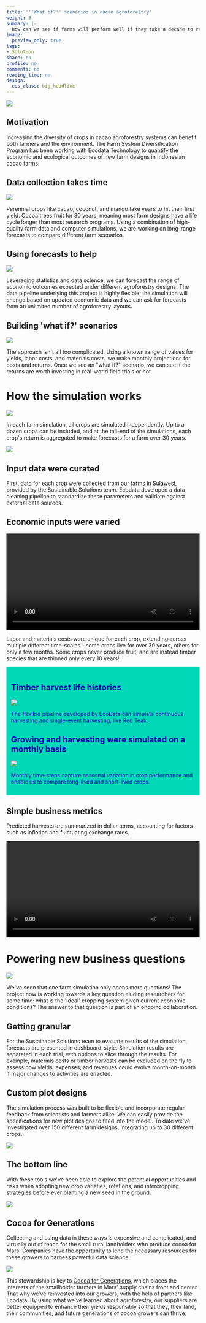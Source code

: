 ```yaml
---
title: '''What if?'' scenarios in cacao agroforestry'
weight: 3
summary: |-
  How can we see if farms will perform well if they take a decade to reach maturity? Using a combination of farm data and computer simulations, we can see how things will play out before planting a single seed.
image:
  preview_only: true
tags:
- Solution
share: no
profile: no
comments: no
reading_time: no
design:
  css_class: big_headline
---
```


<style>
p.caption {
  font-size: 0.8em;
  padding: 0px 0px 40px 0px;
}
qt {
  color: #525252;
}
</style>

<img src="landscape.jpg" style="border-radius: 5%;" />

## Motivation

Increasing the diversity of crops in cacao agroforestry systems can benefit both farmers and the environment. The Farm System Diversification Program has been working with Ecodata Technology to quantify the economic and ecological outcomes of new farm designs in Indonesian cacao farms.

## Data collection takes time

<img src="collection.jpg" style="border-radius: 5%;" />

Perennial crops like cacao, coconut, and mango take years to hit their first yield. Cocoa trees fruit for 30 years, meaning most farm designs have a life cycle longer than most research programs. Using a combination of high-quality farm data and computer simulations, we are working on long-range forecasts to compare different farm scenarios.

## Using forecasts to help

<!-- The webm version loses the pause at the end, so I've retained gifs for the timelapse animations. Just uncomment to revert to the webms. -->

<!-- <video autoplay loop style="width:100%" controls src="cocoa_sim.webm"></video> -->

<img src="cocoa_mars.gif" />

Leveraging statistics and data science, we can forecast the range of economic outcomes expected under different agroforestry designs. The data pipeline underlying this project is highly flexible: the simulation will change based on updated economic data and we can ask for forecasts from an unlimited number of agroforestry layouts.

## Building 'what if?' scenarios

<img src="nursury.jpg" style="border-radius: 5%;" />

The approach isn't all too complicated. Using a known range of values for yields, labor costs, and materials costs, we make monthly projections for costs and returns. Once we see an "what if?" scenario, we can see if the returns are worth investing in real-world field trials or not.

# How the simulation works

<!-- The webm version loses the pause at the end, so I've retained gifs for the two timelapse animations. Just uncomment to revert to the webms. -->

<!-- <video autoplay loop style="width:100%" controls src="facet_time.webm"></video> -->

<img src="facet_mars.gif" />

In each farm simulation, all crops are simulated independently. Up to a dozen crops can be included, and at the tail-end of the simulations, each crop's return is aggregated to make forecasts for a farm over 30 years.

<img src="agg_mars.gif" />

## Input data were curated

First, data for each crop were collected from our farms in Sulawesi, provided by the Sustainable Solutions team. Ecodata developed a data cleaning pipeline to standardize these parameters and validate against external data sources.

## Economic inputs were varied

<video autoplay loop style="width:100%" controls src="inputs.webm"></video>

Labor and materials costs were unique for each crop, extending across multiple different time-scales - some crops live for over 30 years, others for only a few months. Some crops never produce fruit, and are instead timber species that are thinned only every 10 years!

<!-- Have to use html tags rather than markdown to get the coloured box panels to look right. Copy them or just let me know which bits you'd like in boxes and I'll do it tomorrow. -->

<div style="background-color:  #00D8B8; color: #0000A5; padding: 12px">

<h2 style="color: #0000A5"> Timber harvest life histories </h2>

<img src="thinning.jpeg" style="border-radius: 5%;" />

The flexible pipeline developed by EcoData can simulate continuous harvesting and single-event harvesting, like Red Teak.

<h2 style="color: #0000A5"> Growing and harvesting were simulated on a monthly basis </h2>

<img src="run_sim.gif" />

Monthly time-steps capture seasonal variation in crop performance and enable us to compare long-lived and short-lived crops.

</div>

## Simple business metrics

Predicted harvests are summarized in dollar terms, accounting for factors such as inflation and fluctuating exchange rates.

<video autoplay loop style="width:100%" controls src="output_dots.webm"></video>

# Powering new business questions

<img src="cocoa.jpg" style="border-radius: 5%;" />

We've seen that one farm simulation only opens more questions! The project now is working towards a key question eluding researchers for some time: what is the 'ideal' cropping system given current economic conditions? The answer to that question is part of an ongoing collaboration.

## Getting granular

For the Sustainable Solutions team to evaluate results of the simulation, forecasts are presented in dashboard-style. Simulation results are separated in each trial, with options to slice through the results. For example, materials costs or timber harvests can be excluded on the fly to assess how yields, expenses, and revenues could evolve month-on-month if major changes to activities are enacted.

## Custom plot designs

The simulation process was built to be flexible and incorporate regular feedback from scientists and farmers alike. We can easily provide the specifications for new plot designs to feed into the model. To date we've investigated over 150 different farm designs, integrating up to 30 different crops.

<img src="AF Design 1.JPG" />

## The bottom line

With these tools we've been able to explore the potential opportunities and risks when adopting new crop varieties, rotations, and intercropping strategies before ever planting a new seed in the ground.

<img src="plots.jpg" style="border-radius: 5%;" />

## Cocoa for Generations

Collecting and using data in these ways is expensive and complicated, and virtually out of reach for the small rural landholders who produce cocoa for Mars. Companies have the opportunity to lend the necessary resources for these growers to harness powerful data science.

<img src="beans.jpeg" style="border-radius: 5%;" />

This stewardship is key to [Cocoa for Generations](https://www.mars.com/sustainability-plan/cocoa-for-generations), which places the interests of the smallholder farmers in Mars' supply chains front and center. That why we’ve reinvested into our growers, with the help of partners like Ecodata. By using what we’ve learned about agroforestry, our suppliers are better equipped to enhance their yields responsibly so that they, their land, their communities, and future generations of cocoa growers can thrive. 
